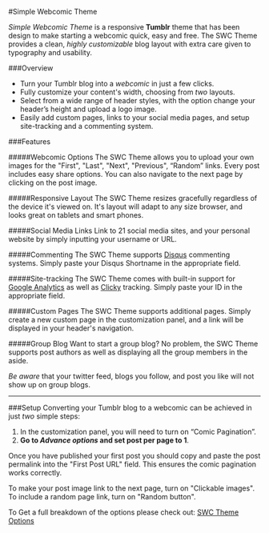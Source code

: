 #Simple Webcomic Theme

_Simple Webcomic Theme_ is a responsive **Tumblr** theme that has been design to make starting a webcomic quick, easy and free. The SWC Theme provides a clean, _highly customizable_ blog layout with extra care given to typography and usability.


###Overview

- Turn your Tumblr blog into a _webcomic_ in just a few clicks.
- Fully customize your content's width, choosing from _two_ layouts.
- Select from a wide range of header styles, with the option change your header’s height and upload a logo image.
- Easily add custom pages, links to your social media pages, and setup site-tracking and a commenting system.

###Features

#####Webcomic Options
The SWC Theme allows you to upload your own images for the "First", "Last", "Next", "Previous", “Random” links. Every post includes easy share options. You can also navigate to the next page by clicking on the post image.


#####Responsive Layout
The SWC Theme resizes gracefully regardless of the device it's viewed on. It's layout will adapt to any size browser, and looks great on tablets and smart phones.

#####Social Media Links
Link to 21 social media sites, and your personal website by simply inputting your username or URL.

#####Commenting
The SWC Theme supports [Disqus](https://www.disqus.com) commenting systems. Simply paste your Disqus Shortname in the appropriate field.

#####Site-tracking
The SWC Theme comes with built-in support for [Google Analytics](http://www.google.com/analytics) as well as [Clicky](http://clicky.com) tracking. Simply paste your ID in the appropriate field.

#####Custom Pages
The SWC Theme supports additional pages. Simply create a new custom page in the customization panel, and a link will be displayed in your header's navigation.

#####Group Blog
Want to start a group blog? No problem, the SWC Theme supports post authors as well as displaying all the group members in the aside.

_Be aware_ that your twitter feed, blogs you follow, and post you like will not show up on group blogs.

---

###Setup
Converting your Tumblr blog to a webcomic can be achieved in just _two_ simple steps: 

1. In the customization panel, you will need to turn on “Comic Pagination”. 
2. **Go to _Advance options_ and set post per page to 1**. 

Once you have published your first post you should copy and paste the post permalink into the "First Post URL" field. This ensures the comic pagination works correctly.

To make your post image link to the next page, turn on "Clickable images". To include a random page link, turn on "Random button".

To Get a full breakdown of the options please check out: [SWC Theme Options](SWC_THEME_OPTIONS)
